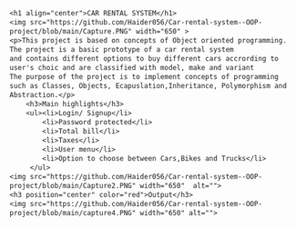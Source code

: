     <h1 align="center">CAR RENTAL SYSTEM</h1>
    <img src="https://github.com/Haider056/Car-rental-system--OOP-project/blob/main/Capture.PNG" width="650" >
    <p>This project is based on concepts of Object oriented programming. The project is a basic prototype of a car rental system 
    and contains different options to buy different cars accrording to user's choic and are classified with model, make and variant 
    The purpose of the project is to implement concepts of programming such as Classes, Objects, Ecapuslation,Inheritance, Polymorphism and Abstraction.</p>
        <h3>Main highlights</h3>
        <ul><li>Login/ Signup</li>
            <li>Password protected</li>
            <li>Total bill</li>
            <li>Taxes</li>
            <li>User menu</li>
            <li>Option to choose between Cars,Bikes and Trucks</li>
         </ul>
    <img src="https://github.com/Haider056/Car-rental-system--OOP-project/blob/main/Capture2.PNG" width="650"  alt="">
    <h3 position="center" color="red">Output</h3>
    <img src="https://github.com/Haider056/Car-rental-system--OOP-project/blob/main/capture4.PNG" width="650" alt="">
